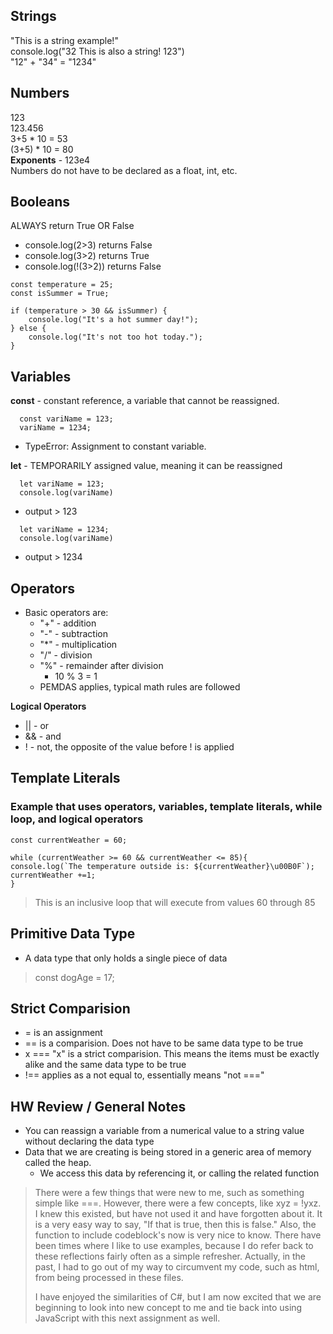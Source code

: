 ## Strings ##
"This is a string example!"  
console.log("32 This is also a string! 123")  
"12" + "34" = "1234"  

## Numbers ##
123  
123.456  
3+5 * 10 = 53  
(3+5) * 10 = 80  
__Exponents__ - 123e4  
Numbers do not have to be declared as a float, int, etc. 

## Booleans ##
ALWAYS return True OR False  
* console.log(2>3) returns False  
* console.log(3>2) returns True  
* console.log(!(3>2)) returns False
```
const temperature = 25;
const isSummer = True;

if (temperature > 30 && isSummer) {
    console.log("It's a hot summer day!");
} else {
    console.log("It's not too hot today.");
}
```
## Variables ##

__const__ - constant reference, a variable that cannot be reassigned.
```
  const variName = 123;
  variName = 1234;
```
 * TypeError: Assignment to constant variable.  
  
__let__ - TEMPORARILY assigned value, meaning it can be reassigned
```
  let variName = 123;
  console.log(variName)
```  
  * output > 123  
      
```  
  let variName = 1234;
  console.log(variName)
```  
  * output > 1234
    
## Operators ##
* Basic operators are:
  * "+" - addition
  * "-" - subtraction
  * "*" - multiplication
  * "/" - division
  * "%" -  remainder after division
    * 10 % 3 = 1
  * PEMDAS applies, typical math rules are followed
    
__Logical Operators__
* || - or
* && - and
* ! - not, the opposite of the value before ! is applied
  
## Template Literals ##
### Example that uses operators, variables, template literals, while loop, and logical operators ###
```
const currentWeather = 60;

while (currentWeather >= 60 && currentWeather <= 85){
console.log(`The temperature outside is: ${currentWeather}\u00B0F`);
currentWeather +=1;
}
```
> This is an inclusive loop that will execute from values 60 through 85

## Primitive Data Type ##
* A data type that only holds a single piece of data
 > const dogAge = 17;

## Strict Comparision ##
* = is an assignment
* == is a comparision. Does not have to be same data type to be true
* x === "x" is a strict comparision. This means the items must be exactly alike and the same data type to be true
* !== applies as a not equal to, essentially means "not ==="

## HW Review / General Notes ##
* You can reassign a variable from a numerical value to a string value without declaring the data type
* Data that we are creating is being stored in a generic area of memory called the heap.
  * We access this data by referencing it, or calling the related function

> There were a few things that were new to me, such as something simple like ===. However, there were a few concepts, like xyz = !yxz. I knew this existed, but have not used it and have forgotten about it. It is a very easy way to say,
> "If that is true, then this is false." Also, the function to include codeblock's now is very nice to know. There have been times where I like to use examples, because I do refer back to these reflections fairly often as a simple refresher.
> Actually, in the past, I had to go out of my way to circumvent my code, such as html, from being processed in these files.
>
> I have enjoyed the similarities of C#, but I am now excited that we are beginning to look into new concept to me and tie back into using JavaScript with this next assignment as well.
